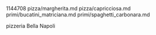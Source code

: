 1144708
pizza/margherita.md
pizza/capricciosa.md
primi/bucatini_matriciana.md
primi/spaghetti_carbonara.md

pizzeria Bella Napoli
